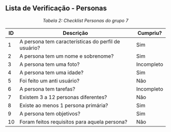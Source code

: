 ## Lista de Verificação - Personas

*<p style="text-align: center;">Tabela 2: Checklist Personas do grupo 7</p>*

| ID  | Descrição | Cumpriu? |
|-----|-----------|----------|
| 1   | A persona tem características do perfil de usuário? | Sim |
| 2   | A persona tem um nome e sobrenome? |Sim |
| 3   | A persona tem uma foto? | Incompleto |
| 4   | A persona tem uma idade? | Sim |
| 5   | Foi feito um anti usuário? |Não |
| 6   | A persona tem tarefas? |   Incompleto |
| 7   | Existem 3 a 12 personas diferentes? | Não |
| 8   | Existe ao menos 1 persona primária? | Sim |
| 9   | A persona tem objetivos? | Sim |
| 10  | Foram feitos requisitos para aquela persona? | Não|
